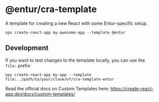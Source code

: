 # @entur/cra-template

A template for creating a new React with some Entur-specific setup.

```
npx create-react-app my-awesome-app --template @entur
```

## Development

If you want to test changes to the template locally, you can use the `file:` prefix:

```
npx create-react-app my-app --template file:../path/to/your/clone/of/cra-template-entur
```


Read the official docs on Custom Templates here: https://create-react-app.dev/docs/custom-templates/
